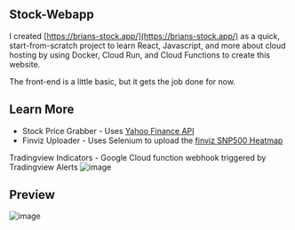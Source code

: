## Stock-Webapp

I created [https://brians-stock.app/](https://brians-stock.app/) as a quick, start-from-scratch project to learn React, Javascript, and more about cloud hosting by using Docker, Cloud Run, and Cloud Functions to create this website.

The front-end is a little basic, but it gets the job done for now.

## Learn More

- Stock Price Grabber - Uses [Yahoo Finance API](https://www.yahoofinanceapi.com/)
- Finviz Uploader - Uses Selenium to upload the [finviz SNP500 Heatmap](https://finviz.com/map.ashx)


Tradingview Indicators - Google Cloud function webhook triggered by Tradingview Alerts
![image](https://user-images.githubusercontent.com/31077794/174411798-5d25891b-e748-4f8c-bf72-6c794fa29ad5.png)

## Preview
![image](https://user-images.githubusercontent.com/31077794/174411974-a12fb501-7aa5-4130-bbe8-84f167f51a81.png)
